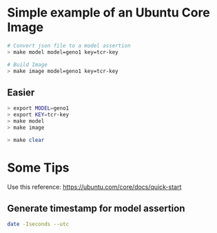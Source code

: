 # Simple example of an Ubuntu Core Image

```sh
# Convert json file to a model assertion
> make model model=geno1 key=tcr-key

# Build Image
> make image model=geno1 key=tcr-key
```

## Easier
```sh
> export MODEL=geno1
> export KEY=tcr-key
> make model
> make image

> make clear
```

# Some Tips

Use this reference: https://ubuntu.com/core/docs/quick-start

## Generate timestamp for model assertion
```sh
date -Iseconds --utc
```

